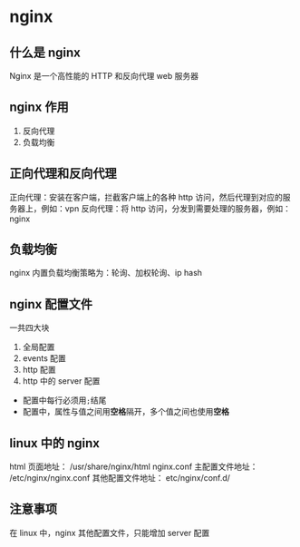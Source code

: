 # nginx

## 什么是 nginx

Nginx 是一个高性能的 HTTP 和反向代理 web 服务器

## nginx 作用

1. 反向代理
2. 负载均衡

## 正向代理和反向代理

正向代理：安装在客户端，拦截客户端上的各种 http 访问，然后代理到对应的服务器上，例如：vpn
反向代理：将 http 访问，分发到需要处理的服务器，例如：nginx

## 负载均衡

nginx 内置负载均衡策略为：轮询、加权轮询、ip hash

## nginx 配置文件

一共四大块

1. 全局配置
2. events 配置
3. http 配置
4. http 中的 server 配置

- 配置中每行必须用`;`结尾
- 配置中，属性与值之间用**空格**隔开，多个值之间也使用**空格**

## linux 中的 nginx

html 页面地址： /usr/share/nginx/html
nginx.conf 主配置文件地址： /etc/nginx/nginx.conf
其他配置文件地址： etc/nginx/conf.d/

## 注意事项

在 linux 中，nginx 其他配置文件，只能增加 server 配置
